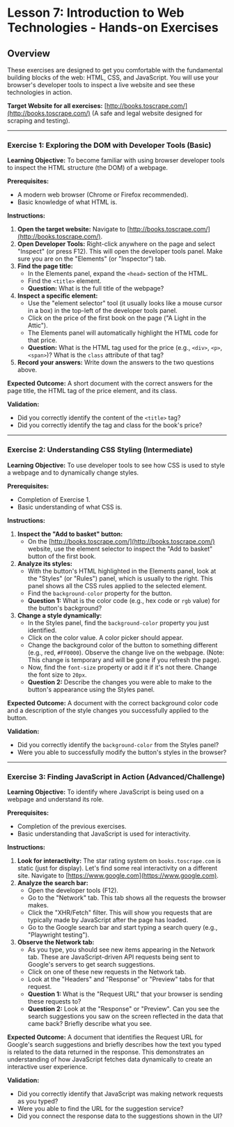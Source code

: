 # Lesson 7: Introduction to Web Technologies - Hands-on Exercises

## Overview

These exercises are designed to get you comfortable with the fundamental building blocks of the web: HTML, CSS, and JavaScript. You will use your browser's developer tools to inspect a live website and see these technologies in action.

**Target Website for all exercises:** [http://books.toscrape.com/](http://books.toscrape.com/) (A safe and legal website designed for scraping and testing).

---

### Exercise 1: Exploring the DOM with Developer Tools (Basic)

**Learning Objective:** To become familiar with using browser developer tools to inspect the HTML structure (the DOM) of a webpage.

**Prerequisites:**
- A modern web browser (Chrome or Firefox recommended).
- Basic knowledge of what HTML is.

**Instructions:**

1.  **Open the target website:** Navigate to [http://books.toscrape.com/](http://books.toscrape.com/).
2.  **Open Developer Tools:** Right-click anywhere on the page and select "Inspect" (or press F12). This will open the developer tools panel. Make sure you are on the "Elements" (or "Inspector") tab.
3.  **Find the page title:**
    *   In the Elements panel, expand the `<head>` section of the HTML.
    *   Find the `<title>` element.
    *   **Question:** What is the full title of the webpage?
4.  **Inspect a specific element:**
    *   Use the "element selector" tool (it usually looks like a mouse cursor in a box) in the top-left of the developer tools panel.
    *   Click on the price of the first book on the page ("A Light in the Attic").
    *   The Elements panel will automatically highlight the HTML code for that price.
    *   **Question:** What is the HTML tag used for the price (e.g., `<div>`, `<p>`, `<span>`)? What is the `class` attribute of that tag?
5.  **Record your answers:** Write down the answers to the two questions above.

**Expected Outcome:**
A short document with the correct answers for the page title, the HTML tag of the price element, and its class.

**Validation:**
- Did you correctly identify the content of the `<title>` tag?
- Did you correctly identify the tag and class for the book's price?

---

### Exercise 2: Understanding CSS Styling (Intermediate)

**Learning Objective:** To use developer tools to see how CSS is used to style a webpage and to dynamically change styles.

**Prerequisites:**
- Completion of Exercise 1.
- Basic understanding of what CSS is.

**Instructions:**

1.  **Inspect the "Add to basket" button:**
    *   On the [http://books.toscrape.com/](http://books.toscrape.com/) website, use the element selector to inspect the "Add to basket" button of the first book.
2.  **Analyze its styles:**
    *   With the button's HTML highlighted in the Elements panel, look at the "Styles" (or "Rules") panel, which is usually to the right. This panel shows all the CSS rules applied to the selected element.
    *   Find the `background-color` property for the button.
    *   **Question 1:** What is the color code (e.g., hex code or `rgb` value) for the button's background?
3.  **Change a style dynamically:**
    *   In the Styles panel, find the `background-color` property you just identified.
    *   Click on the color value. A color picker should appear.
    *   Change the background color of the button to something different (e.g., red, `#FF0000`). Observe the change live on the webpage. (Note: This change is temporary and will be gone if you refresh the page).
    *   Now, find the `font-size` property or add it if it's not there. Change the font size to `20px`.
    *   **Question 2:** Describe the changes you were able to make to the button's appearance using the Styles panel.

**Expected Outcome:**
A document with the correct background color code and a description of the style changes you successfully applied to the button.

**Validation:**
- Did you correctly identify the `background-color` from the Styles panel?
- Were you able to successfully modify the button's styles in the browser?

---

### Exercise 3: Finding JavaScript in Action (Advanced/Challenge)

**Learning Objective:** To identify where JavaScript is being used on a webpage and understand its role.

**Prerequisites:**
- Completion of the previous exercises.
- Basic understanding that JavaScript is used for interactivity.

**Instructions:**

1.  **Look for interactivity:** The star rating system on `books.toscrape.com` is static (just for display). Let's find some real interactivity on a different site. Navigate to [https://www.google.com](https://www.google.com).
2.  **Analyze the search bar:**
    *   Open the developer tools (F12).
    *   Go to the "Network" tab. This tab shows all the requests the browser makes.
    *   Click the "XHR/Fetch" filter. This will show you requests that are typically made by JavaScript after the page has loaded.
    *   Go to the Google search bar and start typing a search query (e.g., "Playwright testing").
3.  **Observe the Network tab:**
    *   As you type, you should see new items appearing in the Network tab. These are JavaScript-driven API requests being sent to Google's servers to get search suggestions.
    *   Click on one of these new requests in the Network tab.
    *   Look at the "Headers" and "Response" or "Preview" tabs for that request.
    *   **Question 1:** What is the "Request URL" that your browser is sending these requests to?
    *   **Question 2:** Look at the "Response" or "Preview". Can you see the search suggestions you saw on the screen reflected in the data that came back? Briefly describe what you see.

**Expected Outcome:**
A document that identifies the Request URL for Google's search suggestions and briefly describes how the text you typed is related to the data returned in the response. This demonstrates an understanding of how JavaScript fetches data dynamically to create an interactive user experience.

**Validation:**
- Did you correctly identify that JavaScript was making network requests as you typed?
- Were you able to find the URL for the suggestion service?
- Did you connect the response data to the suggestions shown in the UI?